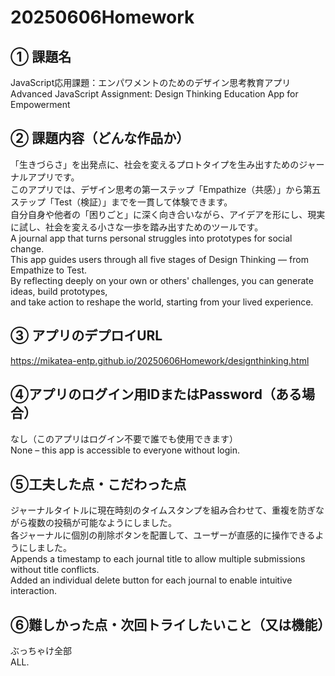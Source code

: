# 20250606Homework

## ① 課題名
JavaScript応用課題：エンパワメントのためのデザイン思考教育アプリ<br/>
Advanced JavaScript Assignment: Design Thinking Education App for Empowerment<br/>

## ② 課題内容（どんな作品か）
「生きづらさ」を出発点に、社会を変えるプロトタイプを生み出すためのジャーナルアプリです。<br/>
このアプリでは、デザイン思考の第一ステップ「Empathize（共感）」から第五ステップ「Test（検証）」までを一貫して体験できます。<br/>
自分自身や他者の「困りごと」に深く向き合いながら、アイデアを形にし、現実に試し、社会を変える小さな一歩を踏み出すためのツールです。<br/>
A journal app that turns personal struggles into prototypes for social change.<br/>
This app guides users through all five stages of Design Thinking — from Empathize to Test.<br/>
By reflecting deeply on your own or others' challenges, you can generate ideas, build prototypes, <br/>
and take action to reshape the world, starting from your lived experience.<br/>

## ③ アプリのデプロイURL
https://mikatea-entp.github.io/20250606Homework/designthinking.html

## ④アプリのログイン用IDまたはPassword（ある場合）
なし（このアプリはログイン不要で誰でも使用できます） <br/>
None – this app is accessible to everyone without login.<br/>

## ⑤工夫した点・こだわった点
ジャーナルタイトルに現在時刻のタイムスタンプを組み合わせて、重複を防ぎながら複数の投稿が可能なようにしました。<br/>
各ジャーナルに個別の削除ボタンを配置して、ユーザーが直感的に操作できるようにしました。<br/>
Appends a timestamp to each journal title to allow multiple submissions without title conflicts.<br/>
Added an individual delete button for each journal to enable intuitive interaction.<br/>

## ⑥難しかった点・次回トライしたいこと（又は機能）
ぶっちゃけ全部<br/>
ALL.
